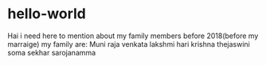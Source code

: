 # hello-world
Hai i need here to mention about my family members before 2018(before my marraige)
my family are:
Muni raja
venkata lakshmi
hari krishna
thejaswini
soma sekhar
sarojanamma
